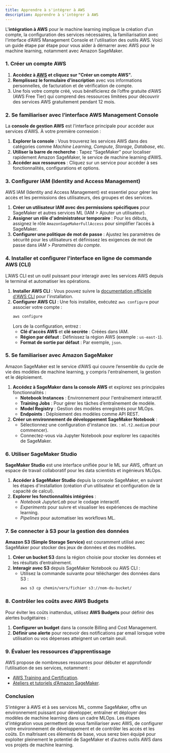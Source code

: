 ```yaml
---
title: Apprendre à s'intégrer à AWS
description: Apprendre à s'intégrer à AWS
---
```


L'**intégration à AWS** pour le machine learning implique la création d’un compte, la configuration des services nécessaires, la familiarisation avec l'interface d’AWS Management Console et l'utilisation des outils AWS. Voici un guide étape par étape pour vous aider à démarrer avec AWS pour le machine learning, notamment avec Amazon SageMaker.

### 1. **Créer un compte AWS**

1. **Accédez à [AWS](https://aws.amazon.com/fr/) et cliquez sur "Créer un compte AWS".**
2. **Remplissez le formulaire d'inscription** avec vos informations personnelles, de facturation et de vérification de compte.
3. Une fois votre compte créé, vous bénéficierez de l’offre gratuite d’AWS (AWS Free Tier) qui comprend des ressources limitées pour découvrir des services AWS gratuitement pendant 12 mois.

### 2. **Se familiariser avec l’interface AWS Management Console**

La **console de gestion AWS** est l'interface principale pour accéder aux services d'AWS. À votre première connexion :

1. **Explorer la console** : Vous trouverez les services AWS dans des catégories comme _Machine Learning_, _Compute_, _Storage_, _Database_, etc.
2. **Utiliser la barre de recherche** : Tapez “SageMaker” pour localiser rapidement Amazon SageMaker, le service de machine learning d’AWS.
3. **Accéder aux ressources** : Cliquez sur un service pour accéder à ses fonctionnalités, configurations et options.

### 3. **Configurer IAM (Identity and Access Management)**

AWS IAM (Identity and Access Management) est essentiel pour gérer les accès et les permissions des utilisateurs, des groupes et des services.

1. **Créer un utilisateur IAM avec des permissions spécifiques** pour SageMaker et autres services ML (IAM > Ajouter un utilisateur).
2. **Assigner un rôle d'administrateur temporaire** : Pour les débuts, assignez le rôle `AmazonSageMakerFullAccess` pour simplifier l’accès à SageMaker.
3. **Configurer une politique de mot de passe** : Ajustez les paramètres de sécurité pour les utilisateurs et définissez les exigences de mot de passe dans _IAM_ > _Paramètres du compte_.

### 4. **Installer et configurer l'interface en ligne de commande AWS (CLI)**

L’AWS CLI est un outil puissant pour interagir avec les services AWS depuis le terminal et automatiser les opérations.

1. **Installer AWS CLI** : Vous pouvez suivre la [documentation officielle d'AWS CLI](https://aws.amazon.com/cli/) pour l'installation.
2. **Configurer AWS CLI** : Une fois installée, exécutez `aws configure` pour associer votre compte :
   ```bash
   aws configure
   ```
   Lors de la configuration, entrez :
   - **Clé d'accès AWS** et **clé secrète** : Créées dans IAM.
   - **Région par défaut** : Définissez la région AWS (exemple : `us-east-1`).
   - **Format de sortie par défaut** : Par exemple, `json`.

### 5. **Se familiariser avec Amazon SageMaker**

Amazon SageMaker est le service d’AWS qui couvre l’ensemble du cycle de vie des modèles de machine learning, y compris l'entraînement, la gestion et le déploiement.

1. **Accédez à SageMaker dans la console AWS** et explorez ses principales fonctionnalités :
   - **Notebook Instances** : Environnement pour l'entraînement interactif.
   - **Training Jobs** : Pour gérer les tâches d’entraînement de modèle.
   - **Model Registry** : Gestion des modèles enregistrés pour MLOps.
   - **Endpoints** : Déploiement des modèles comme API REST.
2. **Créer un environnement de développement SageMaker Notebook** :
   - Sélectionnez une configuration d'instance (ex. : `ml.t2.medium` pour commencer).
   - Connectez-vous via Jupyter Notebook pour explorer les capacités de SageMaker.

### 6. **Utiliser SageMaker Studio**

**SageMaker Studio** est une interface unifiée pour le ML sur AWS, offrant un espace de travail collaboratif pour les data scientists et ingénieurs MLOps.

1. **Accéder à SageMaker Studio** depuis la console SageMaker, en suivant les étapes d'installation (création d'un utilisateur et configuration de la capacité de calcul).
2. **Explorer les fonctionnalités intégrées** :
   - _Notebook JupyterLab_ pour le codage interactif.
   - _Experiments_ pour suivre et visualiser les expériences de machine learning.
   - _Pipelines_ pour automatiser les workflows ML.

### 7. **Se connecter à S3 pour la gestion des données**

**Amazon S3 (Simple Storage Service)** est couramment utilisé avec SageMaker pour stocker des jeux de données et des modèles.

1. **Créer un bucket S3** dans la région choisie pour stocker les données et les résultats d’entraînement.
2. **Interagir avec S3** depuis SageMaker Notebook ou AWS CLI :
   - Utilisez la commande suivante pour télécharger des données dans S3 :
     ```bash
     aws s3 cp chemin/vers/fichier s3://nom-du-bucket/
     ```

### 8. **Contrôler les coûts avec AWS Budgets**

Pour éviter les coûts inattendus, utilisez **AWS Budgets** pour définir des alertes budgétaires :

1. **Configurer un budget** dans la console Billing and Cost Management.
2. **Définir une alerte** pour recevoir des notifications par email lorsque votre utilisation ou vos dépenses atteignent un certain seuil.

### 9. **Évaluer les ressources d’apprentissage**

AWS propose de nombreuses ressources pour débuter et approfondir l’utilisation de ses services, notamment :

- [AWS Training and Certification](https://aws.amazon.com/training/).
- [Ateliers et tutoriels d’Amazon SageMaker](https://aws.amazon.com/sagemaker/resources/).

### Conclusion

S’intégrer à AWS et à ses services ML, comme SageMaker, offre un environnement puissant pour développer, entraîner et déployer des modèles de machine learning dans un cadre MLOps. Les étapes d'intégration vous permettent de vous familiariser avec AWS, de configurer votre environnement de développement et de contrôler les accès et les coûts. En maîtrisant ces éléments de base, vous serez bien équipé pour exploiter pleinement le potentiel de SageMaker et d’autres outils AWS dans vos projets de machine learning.
